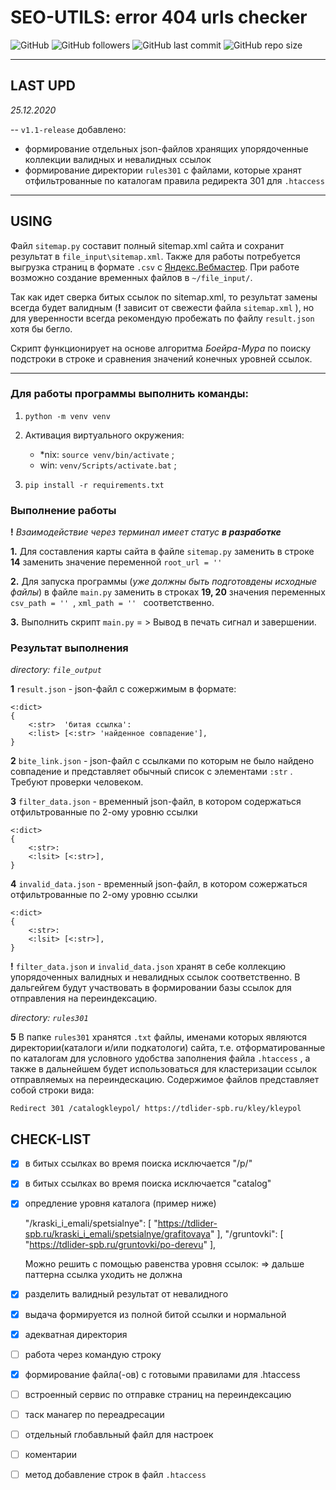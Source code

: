 # SEO-UTILS: error 404 urls checker

![GitHub](https://img.shields.io/github/license/StudioDivier/seo-urls?label=license) ![GitHub followers](https://img.shields.io/github/followers/aliensowo)
![GitHub last commit](https://img.shields.io/github/last-commit/StudioDivier/seo-urls) ![GitHub repo size](https://img.shields.io/github/repo-size/StudioDivier/seo-urls)

____

## LAST UPD

*25.12.2020*

--  `v1.1-release` добавлено: 
* формирование отдельных json-файлов хранящих упорядоченные 
коллекции валидных и невалидных ссылок
* формирование директории `rules301` с файлами, которые хранят отфильтрованные по каталогам 
    правила редиректа 301 для `.htaccess`
 

____

## USING

Файл `sitemap.py` составит полный sitemap.xml сайта и сохранит результат в `file_input\sitemap.xml`.
Также для работы потребуется выгрузка страниц в формате `.csv` с [Яндекс.Вебмастер](https://webmaster.yandex.ru).
При работе возможно создание временных файлов в `~/file_input/`.

Так как идет сверка битых ссылок по sitemap.xml, то результат замены всегда будет валидным
(**!** зависит от свежести файла `sitemap.xml` ),
но для уверенности всегда рекомендую пробежать по файлу `result.json` хотя бы бегло.


Скрипт функционирует на основе алгоритма *Боейра-Мура* по поиску подстроки в строке 
и сравнения значений конечных уровней ссылок.
____

### Для работы программы выполнить команды:

1. `python -m venv venv`

2. Активация виртуального окружения:

    * *nix: `source venv/bin/activate` ; 
    *  win: `venv/Scripts/activate.bat` ;
    
3. `pip install -r requirements.txt`

### Выполнение работы
**!**   _Взаимодействие через терминал имеет статус **в разработке**_

**1.** Для составления карты сайта в файле `sitemap.py` заменить в строке **14** заменить
значение переменной `root_url = '' `

**2.** Для запуска программы (*уже должны быть подготовдены исходные файлы*)  в файле `main.py`
заменить в строках **19, 20** значения переменных `csv_path = '' `, `xml_path = '' ` соответственно.


**3.** Выполнить скрипт `main.py` = > Вывод в печать сигнал и завершении.

### Результат выполнения
*directory: `file_output`*

**1** `result.json` - json-файл с сожержимым в формате:
    
    <:dict>
    {
        <:str>  'битая ссылка':
        <:list> [<:str> 'найденное совпадение'],
    }
    
**2** `bite_link.json` - json-файл с ссылками по которым не было найдено совпадение и 
представляет обычный список с элементами `:str` . Требуют проверки человеком.

**3** `filter_data.json` - временный json-файл, в котором содержаться отфильтрованные по 2-ому уровню ссылки

    <:dict>
    {
        <:str>:
        <:lsit> [<:str>],
    }
    
**4** `invalid_data.json` - временный json-файл, в котором сожержаться отфильтрованные по 2-ому уровню ссылки

    <:dict>
    {
        <:str>:
        <:lsit> [<:str>],
    }
    
    
**!** `filter_data.json` и `invalid_data.json` хранят в себе коллекцию упорядоченных валидных и невалидных 
ссылок соответственно. В дальгейгем будут участвовать в формировании базы ссылок для отправления на переиндексацию.

*directory: `rules301`*

**5** В папке `rules301` хранятся `.txt` файлы, именами которых являются директории(каталоги и/или подкатологи) сайта, 
т.е. отформатированные по каталогам для условного удобства заполнения файла `.htaccess` , 
а также в дальнейшем будет использоваться для кластеризации ссылок отправляемых на переиндескацию. 
Содержимое файлов представляет собой строки вида:

    Redirect 301 /catalogkleypol/ https://tdlider-spb.ru/kley/kleypol
 


## CHECK-LIST

    
- [x] в битых ссылках во время поиска исключается  "/p/"

- [x] в битых ссылках во время поиска исключается "catalog"

- [x] опредление уровня каталога (пример ниже)

    
    "/kraski_i_emali/spetsialnye": [
    "https://tdlider-spb.ru/kraski_i_emali/spetsialnye/grafitovaya"
    ],
    "/gruntovki": [
    "https://tdlider-spb.ru/gruntovki/po-derevu"
    ],
    
    Можно решить с помощью равенства уровня ссылок: 
        => дальше паттерна ссылка уходить не должна  
  
    
- [x] разделить валидный результат от невалидного

- [x] выдача формируется из полной битой ссылки и нормальной

- [x] адекватная директория

- [ ] работа через командую строку

- [x] формирование файла(-ов) с готовыми правилами для .htaccess

- [ ] встроенный сервис по отправке страниц на переиндексацию

- [ ] таск манагер по переадресации

- [ ] отдельный глобавльный файл для настроек

- [ ] коментарии

- [ ] метод добавление строк в файл `.htaccess`